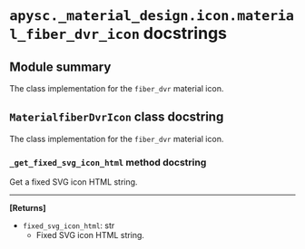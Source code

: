 # `apysc._material_design.icon.material_fiber_dvr_icon` docstrings

## Module summary

The class implementation for the `fiber_dvr` material icon.

## `MaterialfiberDvrIcon` class docstring

The class implementation for the `fiber_dvr` material icon.

### `_get_fixed_svg_icon_html` method docstring

Get a fixed SVG icon HTML string.<hr>

**[Returns]**

- `fixed_svg_icon_html`: str
  - Fixed SVG icon HTML string.
